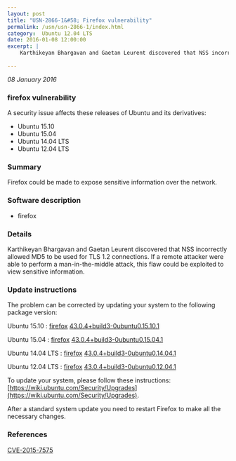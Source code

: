 ```yaml
---
layout: post
title: "USN-2866-1&#58; Firefox vulnerability"
permalink: /usn/usn-2866-1/index.html
category:  Ubuntu 12.04 LTS
date: 2016-01-08 12:00:00
excerpt: |
    Karthikeyan Bhargavan and Gaetan Leurent discovered that NSS incorrectly allowed MD5 to be used for TLS 1.2 connections. If a remote attacker were able to perform a man-in-the-middle attack, this flaw could be exploited to view sensitive information. 
    
--- 
```

 
 

*08 January 2016*

### firefox vulnerability

A security issue affects these releases of Ubuntu and its derivatives:

* Ubuntu 15.10
* Ubuntu 15.04
* Ubuntu 14.04 LTS
* Ubuntu 12.04 LTS

### Summary

Firefox could be made to expose sensitive information over the network. 

### Software description

* firefox 

### Details

Karthikeyan Bhargavan and Gaetan Leurent discovered that NSS incorrectly allowed MD5 to be used for TLS 1.2 connections. If a remote attacker were able to perform a man-in-the-middle attack, this flaw could be exploited to view sensitive information. 

### Update instructions

The problem can be corrected by updating your system to the following package version:

Ubuntu 15.10
 : [firefox](https://launchpad.net/ubuntu/+source/firefox) <span> [43.0.4+build3-0ubuntu0.15.10.1](https://launchpad.net/ubuntu/+source/firefox/43.0.4+build3-0ubuntu0.15.10.1) </span> 

Ubuntu 15.04
 : [firefox](https://launchpad.net/ubuntu/+source/firefox) <span> [43.0.4+build3-0ubuntu0.15.04.1](https://launchpad.net/ubuntu/+source/firefox/43.0.4+build3-0ubuntu0.15.04.1) </span> 

Ubuntu 14.04 LTS
 : [firefox](https://launchpad.net/ubuntu/+source/firefox) <span> [43.0.4+build3-0ubuntu0.14.04.1](https://launchpad.net/ubuntu/+source/firefox/43.0.4+build3-0ubuntu0.14.04.1) </span> 

Ubuntu 12.04 LTS
 : [firefox](https://launchpad.net/ubuntu/+source/firefox) <span> [43.0.4+build3-0ubuntu0.12.04.1](https://launchpad.net/ubuntu/+source/firefox/43.0.4+build3-0ubuntu0.12.04.1) </span> 

To update your system, please follow these instructions: [https://wiki.ubuntu.com/Security/Upgrades](https://wiki.ubuntu.com/Security/Upgrades).

After a standard system update you need to restart Firefox to make all the necessary changes. 

### References

 
 [CVE-2015-7575](http://people.ubuntu.com/~ubuntu-security/cve/CVE-2015-7575)
 

